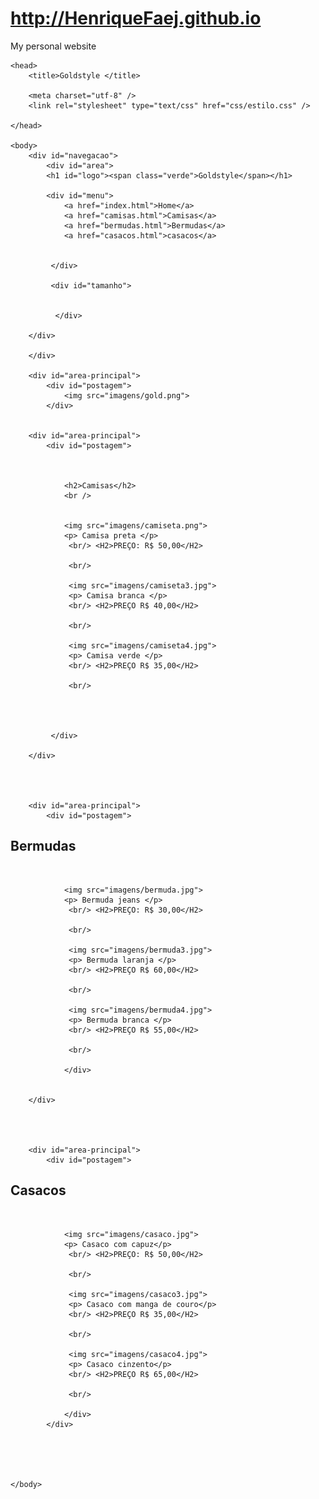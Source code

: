 # http://HenriqueFaej.github.io
My personal website
<!doctype html>

<html>

	<head>
		<title>Goldstyle </title>

		<meta charset="utf-8" />
		<link rel="stylesheet" type="text/css" href="css/estilo.css" />

	</head>

	<body>
		<div id="navegacao"> 
			<div id="area">
			<h1 id="logo"><span class="verde">Goldstyle</span></h1>

			<div id="menu">
				<a href="index.html">Home</a>
				<a href="camisas.html">Camisas</a>
				<a href="bermudas.html">Bermudas</a>
				<a href="casacos.html">casacos</a>


			 </div>

			 <div id="tamanho"> 
			 	

			  </div>

		</div>

		</div>

		<div id="area-principal">
			<div id="postagem">
				<img src="imagens/gold.png">
			</div>


		<div id="area-principal">
			<div id="postagem">
				


				<h2>Camisas</h2>
				<br />


				<img src="imagens/camiseta.png">
				<p> Camisa preta </p>
				 <br/> <H2>PREÇO: R$ 50,00</H2>

				 <br/>

				 <img src="imagens/camiseta3.jpg">
				 <p> Camisa branca </p>
				 <br/> <H2>PREÇO R$ 40,00</H2>

				 <br/>

				 <img src="imagens/camiseta4.jpg">
				 <p> Camisa verde </p>
				 <br/> <H2>PREÇO R$ 35,00</H2>

				 <br/>


			

			 </div>

		</div>



		
		<div id="area-principal">
			<div id="postagem">

<h2>Bermudas</h2>
				<br />


				<img src="imagens/bermuda.jpg">
				<p> Bermuda jeans </p>
				 <br/> <H2>PREÇO: R$ 30,00</H2>

				 <br/>

				 <img src="imagens/bermuda3.jpg">
				 <p> Bermuda laranja </p>
				 <br/> <H2>PREÇO R$ 60,00</H2>

				 <br/>

				 <img src="imagens/bermuda4.jpg">
				 <p> Bermuda branca </p>
				 <br/> <H2>PREÇO R$ 55,00</H2>

				 <br/>

				</div>


		</div>




		<div id="area-principal">
			<div id="postagem">


<h2>Casacos</h2>
				<br />


				<img src="imagens/casaco.jpg">
				<p> Casaco com capuz</p>
				 <br/> <H2>PREÇO: R$ 50,00</H2>

				 <br/>

				 <img src="imagens/casaco3.jpg">
				 <p> Casaco com manga de couro</p>
				 <br/> <H2>PREÇO R$ 35,00</H2>

				 <br/>

				 <img src="imagens/casaco4.jpg">
				 <p> Casaco cinzento</p>
				 <br/> <H2>PREÇO R$ 65,00</H2>

				 <br/>
				 
				</div>
			</div>



	

	</body>

</html>
